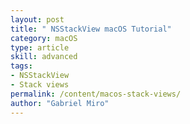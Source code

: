 ```yaml
---
layout: post
title: " NSStackView macOS Tutorial"
category: macOS
type: article
skill: advanced
tags:
- NSStackView
- Stack views
permalink: /content/macos-stack-views/
author: "Gabriel Miro"
---
```

